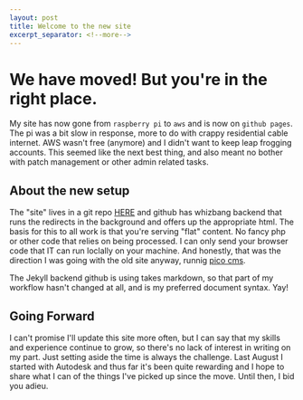 ```yaml
---
layout: post
title: Welcome to the new site
excerpt_separator: <!--more-->
---
```


# We have moved! But you're in the right place.
My site has now gone from `raspberry pi` to `aws` and is now on `github pages`. The pi was a bit slow in response, more to do with crappy residential cable internet. AWS wasn't free (anymore) and I didn't want to keep leap frogging accounts. This seemed like the next best thing, and also meant no bother with patch management or other admin related tasks.
<!--more-->

## About the new setup

The "site" lives in a git repo [HERE](https://github.com/nshobe/nshobe.github.io) and github has whizbang backend that runs the redirects in the background and offers up the appropriate html. The basis for this to all work is that you're serving "flat" content. No fancy php or other code that relies on being processed. I can only send your browser code that IT can run loclally on your machine. And honestly, that was the direction I was going with the old site anyway, runnig [pico cms](http://picocms.org/).

The Jekyll backend github is using takes markdown, so that part of my workflow hasn't changed at all, and is my preferred document syntax. Yay!

## Going Forward

I can't promise I'll update this site more often, but I can say that my skills and experience continue to grow, so there's no lack of interest in writing on my part. Just setting aside the time is always the challenge. Last August I started with Autodesk and thus far it's been quite rewarding and I hope to share what I can of the things I've picked up since the move. Until then, I bid you adieu.
